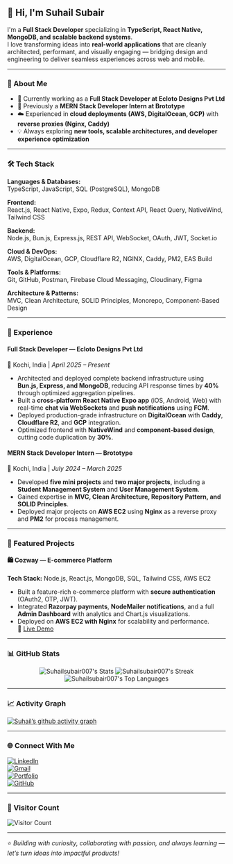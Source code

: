 ## 👋 Hi, I'm Suhail Subair

I'm a **Full Stack Developer** specializing in **TypeScript, React Native, MongoDB, and scalable backend systems**.  
I love transforming ideas into **real-world applications** that are cleanly architected, performant, and visually engaging — bridging design and engineering to deliver seamless experiences across web and mobile.

---

### 🧠 About Me
- 🚀 Currently working as a **Full Stack Developer at Ecloto Designs Pvt Ltd**
- 💬 Previously a **MERN Stack Developer Intern at Brototype**
- ☁️ Experienced in **cloud deployments (AWS, DigitalOcean, GCP)** with **reverse proxies (Nginx, Caddy)**
- 💡 Always exploring **new tools, scalable architectures, and developer experience optimization**

---

### 🛠️ Tech Stack

**Languages & Databases:**  
TypeScript, JavaScript, SQL (PostgreSQL), MongoDB  

**Frontend:**  
React.js, React Native, Expo, Redux, Context API, React Query, NativeWind, Tailwind CSS  

**Backend:**  
Node.js, Bun.js, Express.js, REST API, WebSocket, OAuth, JWT, Socket.io  

**Cloud & DevOps:**  
AWS, DigitalOcean, GCP, Cloudflare R2, NGINX, Caddy, PM2, EAS Build  

**Tools & Platforms:**  
Git, GitHub, Postman, Firebase Cloud Messaging, Cloudinary, Figma  

**Architecture & Patterns:**  
MVC, Clean Architecture, SOLID Principles, Monorepo, Component-Based Design  

---

### 💼 Experience

#### **Full Stack Developer — Ecloto Designs Pvt Ltd**  
📍 Kochi, India | *April 2025 – Present*  
- Architected and deployed complete backend infrastructure using **Bun.js, Express, and MongoDB**, reducing API response times by **40%** through optimized aggregation pipelines.  
- Built a **cross-platform React Native Expo app** (iOS, Android, Web) with real-time **chat via WebSockets** and **push notifications** using **FCM**.  
- Deployed production-grade infrastructure on **DigitalOcean** with **Caddy**, **Cloudflare R2**, and **GCP** integration.  
- Optimized frontend with **NativeWind** and **component-based design**, cutting code duplication by **30%**.  

#### **MERN Stack Developer Intern — Brototype**  
📍 Kochi, India | *July 2024 – March 2025*  
- Developed **five mini projects** and **two major projects**, including a **Student Management System** and **User Management System**.  
- Gained expertise in **MVC, Clean Architecture, Repository Pattern, and SOLID Principles**.  
- Deployed major projects on **AWS EC2** using **Nginx** as a reverse proxy and **PM2** for process management.  

---

### 🧩 Featured Projects

#### 🛍️ **Cozway — E-commerce Platform**
**Tech Stack:** Node.js, React.js, MongoDB, SQL, Tailwind CSS, AWS EC2  
- Built a feature-rich e-commerce platform with **secure authentication** (OAuth2, OTP, JWT).  
- Integrated **Razorpay payments**, **NodeMailer notifications**, and a full **Admin Dashboard** with analytics and Chart.js visualizations.  
- Deployed on **AWS EC2 with Nginx** for scalability and performance.  
🔗 [Live Demo](https://cozway.vercel.app)

---

### 📊 GitHub Stats

<div align="center">

![Suhailsubair007's Stats](https://github-readme-stats.vercel.app/api?username=Suhailsubair007&theme=merko&show_icons=true&hide_border=true&count_private=true)
![Suhailsubair007's Streak](https://github-readme-streak-stats.herokuapp.com/?user=Suhailsubair007&theme=merko&hide_border=true)
![Suhailsubair007's Top Languages](https://github-readme-stats.vercel.app/api/top-langs/?username=Suhailsubair007&theme=merko&show_icons=true&hide_border=true&layout=compact)

</div>

---

### 📈 Activity Graph

[![Suhail’s github activity graph](https://github-readme-activity-graph.vercel.app/graph?username=Suhailsubair007&bg_color=000000&color=ffffff&line=00ff04&point=00ff04&area=true&hide_border=true)](https://github.com/ashutosh00710/github-readme-activity-graph)

---

### 🌐 Connect With Me

[![LinkedIn](https://img.shields.io/badge/LinkedIn-%230077B5.svg?style=flat&logo=linkedin&logoColor=white)](https://www.linkedin.com/in/suhail-subair/)  
[![Gmail](https://img.shields.io/badge/Email-D14836?style=flat&logo=gmail&logoColor=white)](mailto:suhailsubair04@gmail.com)  
[![Portfolio](https://img.shields.io/badge/Portfolio-000000?style=flat&logo=vercel&logoColor=white)](https://devb.io/Suhailsubair007)  
[![GitHub](https://img.shields.io/badge/GitHub-171515?style=flat&logo=github&logoColor=white)](https://github.com/Suhailsubair007)

---

### 🧭 Visitor Count
![Visitor Count](https://profile-counter.glitch.me/{Suhailsubair007}/count.svg)

---

⭐ *Building with curiosity, collaborating with passion, and always learning — let’s turn ideas into impactful products!*
